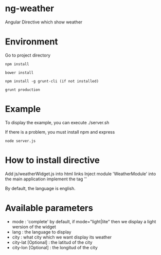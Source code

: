 ng-weather
==========

Angular Directive which show weather


Environment
==========

Go to project directory

```
npm install

bower install

npm install -g grunt-cli (if not installed)

grunt production

```


Example
==========
To display the example, you can execute ./server.sh

If there is a problem, you must install npm and express

```
node server.js
```


How to install directive
==========

Add js/weatherWidget.js into html links
Inject module 'WeatherModule' into the main application
implement the tag '<widget-weather lang="fr" city="montpellier"></widget-weather>'

By default, the language is english.

Available parameters
=========

+ mode : 'complete' by default, if mode="light|lite" then we display a light wersion of the widget
+ lang : the language to display
+ city : what city which we want display its weather
+ city-lat [Optional] : the latitud of the city
+ city-lon [Optional] : the longitud of the city